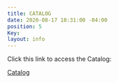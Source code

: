 ```yaml
---
title: CATALOG
date: 2020-08-17 18:31:00 -04:00
position: 5
Key: 
layout: info
---
```


Click this link to access the Catalog:

[Catalog](https://www.sportswearcollection.com/ps/t_shirts?site=OZFKIJUWMO)


